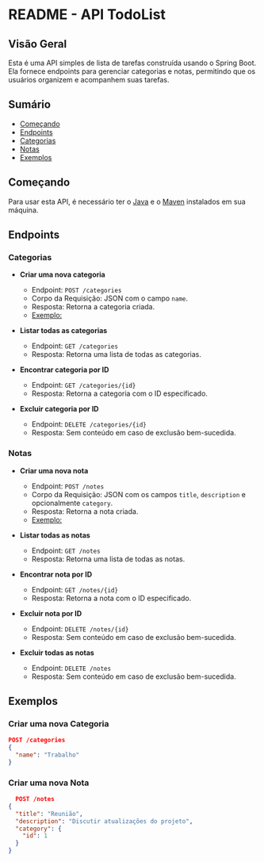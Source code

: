 # README - API TodoList

## Visão Geral

Esta é uma API simples de lista de tarefas construída usando o Spring Boot. Ela fornece endpoints para gerenciar categorias e notas, permitindo que os usuários organizem e acompanhem suas tarefas.

## Sumário

- [Começando](#começando)
- [Endpoints](#endpoints)
- [Categorias](#categorias)
- [Notas](#notas)
- [Exemplos](#exemplos)

## Começando

Para usar esta API, é necessário ter o [Java](https://www.java.com/pt-BR/download/) e o [Maven](https://maven.apache.org/download.cgi) instalados em sua máquina.

## Endpoints

### Categorias

- **Criar uma nova categoria**
  - Endpoint: `POST /categories`
  - Corpo da Requisição: JSON com o campo `name`.
  - Resposta: Retorna a categoria criada.
  - [Exemplo:](#criar-uma-nova-categoria)

- **Listar todas as categorias**
  - Endpoint: `GET /categories`
  - Resposta: Retorna uma lista de todas as categorias.

- **Encontrar categoria por ID**
  - Endpoint: `GET /categories/{id}`
  - Resposta: Retorna a categoria com o ID especificado.

- **Excluir categoria por ID**
  - Endpoint: `DELETE /categories/{id}`
  - Resposta: Sem conteúdo em caso de exclusão bem-sucedida.

### Notas

- **Criar uma nova nota**
  - Endpoint: `POST /notes`
  - Corpo da Requisição: JSON com os campos `title`, `description` e opcionalmente `category`.
  - Resposta: Retorna a nota criada.
  - [Exemplo:](#criar-uma-nova-nota)

- **Listar todas as notas**
  - Endpoint: `GET /notes`
  - Resposta: Retorna uma lista de todas as notas.

- **Encontrar nota por ID**
  - Endpoint: `GET /notes/{id}`
  - Resposta: Retorna a nota com o ID especificado.

- **Excluir nota por ID**
  - Endpoint: `DELETE /notes/{id}`
  - Resposta: Sem conteúdo em caso de exclusão bem-sucedida.

- **Excluir todas as notas**
  - Endpoint: `DELETE /notes`
  - Resposta: Sem conteúdo em caso de exclusão bem-sucedida.

## Exemplos

### Criar uma nova Categoria

```json
POST /categories
{
  "name": "Trabalho"
}
```

### Criar uma nova Nota
```json
  POST /notes
{
  "title": "Reunião",
  "description": "Discutir atualizações do projeto",
  "category": {
    "id": 1
  }
}
```











